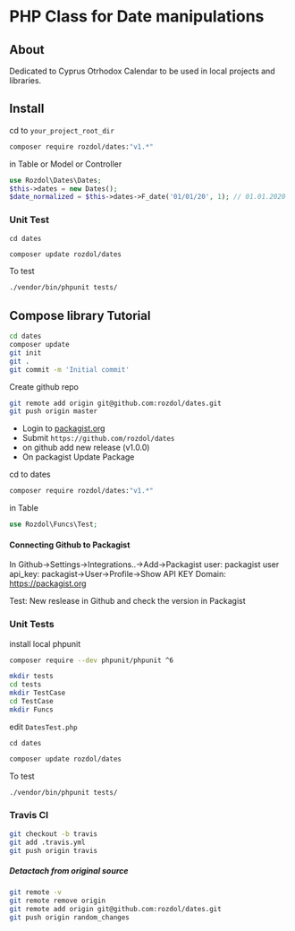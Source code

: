 PHP Class for Date manipulations
====================================


About
-----

Dedicated to Cyprus Otrhodox Calendar to be used in local projects and libraries.

Install
-------

cd to `your_project_root_dir`

```bash
composer require rozdol/dates:"v1.*"
```

in Table or Model or Controller

```php
use Rozdol\Dates\Dates;
$this->dates = new Dates();
$date_normalized = $this->dates->F_date('01/01/20', 1); // 01.01.2020
```

### Unit Test

`cd dates`

```bash
composer update rozdol/dates
```

To test
```bash
./vendor/bin/phpunit tests/
```

## Compose library Tutorial

```bash
cd dates
composer update
git init
git .
git commit -m 'Initial commit'
```

Create github repo

```bash
git remote add origin git@github.com:rozdol/dates.git
git push origin master
```

- Login to [packagist.org](https://packagist.org/)
- Submit `https://github.com/rozdol/dates`
- on github add new release (v1.0.0)
- On packagist Update Package

cd to dates

```bash
composer require rozdol/dates:"v1.*"
```

in Table

```php
use Rozdol\Funcs\Test;
```


#### Connecting Github to Packagist

In Github->Settings->Integrations..->Add->Packagist
user: packagist user
api_key: packagist->User->Profile->Show API KEY
Domain: https://packagist.org

Test: New reslease in Github and check the version in Packagist


### Unit Tests

install local phpunit
```bash
composer require --dev phpunit/phpunit ^6
```

```bash
mkdir tests
cd tests
mkdir TestCase
cd TestCase
mkdir Funcs
```
edit `DatesTest.php`

`cd dates`
```bash
composer update rozdol/dates
```

To test
```bash
./vendor/bin/phpunit tests/
```

### Travis CI

```bash
git checkout -b travis
git add .travis.yml
git push origin travis
```

##### Detactach from original source

```bash
git remote -v
git remote remove origin
git remote add origin git@github.com:rozdol/dates.git
git push origin random_changes
```
